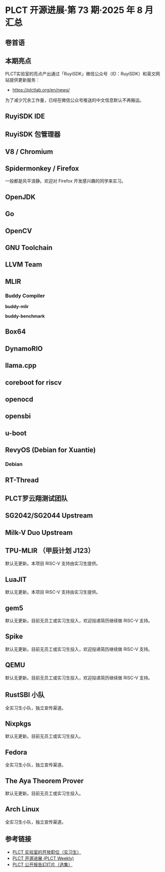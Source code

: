 # PLCT 开源进展·第 73 期·2025 年 8 月汇总

## 卷首语

## 本期亮点

PLCT实验室的亮点产出通过「RuyiSDK」微信公众号（ID：RuyiSDK）和英文网站提供更新服务：

- https://plctlab.org/en/news/

为了减少冗余工作量，已经在微信公众号推送的中文信息默认不再搬运。

## RuyiSDK IDE

## RuyiSDK 包管理器

## V8 / Chromium

## Spidermonkey / Firefox

一般都是风平浪静。欢迎对 Firefox 开发感兴趣的同学来实习。

## OpenJDK

## Go

## OpenCV

## GNU Toolchain

## LLVM Team

## MLIR

### Buddy Compiler

**buddy-mlir**

**buddy-benchmark**

## Box64

## DynamoRIO

## llama.cpp

## coreboot for riscv

## openocd

## opensbi

## u-boot

## RevyOS (Debian for Xuantie)

### Debian

## RT-Thread

## PLCT罗云翔测试团队

## SG2042/SG2044 Upstream

## Milk-V Duo Upstream

## TPU-MLIR （甲辰计划 J123）

默认无更新。本项目 RISC-V 支持由实习生提供。

## LuaJIT

默认无更新。本项目 RISC-V 支持由实习生提供。

## gem5

默认无更新。目前无员工或实习生投入，欢迎投递简历继续做 RISC-V 支持。

## Spike

默认无更新。目前无员工或实习生投入，欢迎投递简历继续做 RISC-V 支持。

## QEMU

默认无更新。目前无员工或实习生投入，欢迎投递简历继续做 RISC-V 支持。

## RustSBI 小队

全实习生小队，独立宣传渠道。

## Nixpkgs

默认无更新。目前无员工或实习生投入。

## Fedora

全实习生小队，独立宣传渠道。

## The Aya Theorem Prover

默认无更新。目前无员工或实习生投入。

## Arch Linux

全实习生小队，独立宣传渠道。

## 参考链接

- [PLCT 实验室的开放职位（实习生）](https://github.com/plctlab/weloveinterns/blob/master/open-internships.md)
- [PLCT 开源进展 (PLCT Weekly)](https://github.com/plctlab/PLCT-Weekly)
- [PLCT 公开报告幻灯片（选集）](https://github.com/plctlab/PLCT-Open-Reports)
